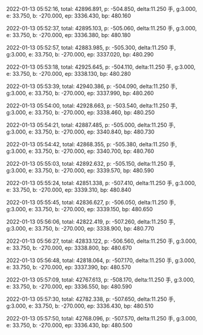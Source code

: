 2022-01-13 05:52:16, total: 42896.891, p: -504.850, delta:11.250 手, g:3.000, e: 33.750, b: -270.000, ep: 3336.430, bp: 480.160

2022-01-13 05:52:37, total: 42895.103, p: -505.060, delta:11.250 手, g:3.000, e: 33.750, b: -270.000, ep: 3336.380, bp: 480.180

2022-01-13 05:52:57, total: 42883.985, p: -505.300, delta:11.250 手, g:3.000, e: 33.750, b: -270.000, ep: 3337.020, bp: 480.290

2022-01-13 05:53:18, total: 42925.645, p: -504.110, delta:11.250 手, g:3.000, e: 33.750, b: -270.000, ep: 3338.130, bp: 480.280

2022-01-13 05:53:39, total: 42940.386, p: -504.090, delta:11.250 手, g:3.000, e: 33.750, b: -270.000, ep: 3337.990, bp: 480.260

2022-01-13 05:54:00, total: 42928.663, p: -503.540, delta:11.250 手, g:3.000, e: 33.750, b: -270.000, ep: 3338.460, bp: 480.250

2022-01-13 05:54:21, total: 42887.485, p: -505.000, delta:11.250 手, g:3.000, e: 33.750, b: -270.000, ep: 3340.840, bp: 480.730

2022-01-13 05:54:42, total: 42868.355, p: -505.380, delta:11.250 手, g:3.000, e: 33.750, b: -270.000, ep: 3340.700, bp: 480.760

2022-01-13 05:55:03, total: 42892.632, p: -505.150, delta:11.250 手, g:3.000, e: 33.750, b: -270.000, ep: 3339.570, bp: 480.590

2022-01-13 05:55:24, total: 42851.338, p: -507.410, delta:11.250 手, g:3.000, e: 33.750, b: -270.000, ep: 3339.310, bp: 480.840

2022-01-13 05:55:45, total: 42836.627, p: -506.050, delta:11.250 手, g:3.000, e: 33.750, b: -270.000, ep: 3339.150, bp: 480.650

2022-01-13 05:56:06, total: 42822.419, p: -507.260, delta:11.250 手, g:3.000, e: 33.750, b: -270.000, ep: 3338.900, bp: 480.770

2022-01-13 05:56:27, total: 42833.122, p: -506.560, delta:11.250 手, g:3.000, e: 33.750, b: -270.000, ep: 3338.800, bp: 480.670

2022-01-13 05:56:48, total: 42818.064, p: -507.170, delta:11.250 手, g:3.000, e: 33.750, b: -270.000, ep: 3337.390, bp: 480.570

2022-01-13 05:57:09, total: 42767.613, p: -508.170, delta:11.250 手, g:3.000, e: 33.750, b: -270.000, ep: 3336.550, bp: 480.590

2022-01-13 05:57:30, total: 42782.338, p: -507.650, delta:11.250 手, g:3.000, e: 33.750, b: -270.000, ep: 3336.430, bp: 480.510

2022-01-13 05:57:50, total: 42768.096, p: -507.570, delta:11.250 手, g:3.000, e: 33.750, b: -270.000, ep: 3336.430, bp: 480.500